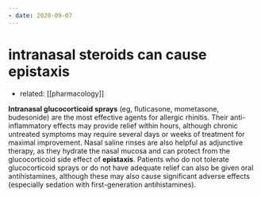 ```yaml
---
- date: 2020-09-07
---
```


# intranasal steroids can cause epistaxis

- related: [[pharmacology]]

**Intranasal glucocorticoid sprays** (eg, fluticasone, mometasone, budesonide) are the most effective agents for allergic rhinitis.  Their anti-inflammatory effects may provide relief within hours, although chronic untreated symptoms may require several days or weeks of treatment for maximal improvement.  Nasal saline rinses are also helpful as adjunctive therapy, as they hydrate the nasal mucosa and can protect from the glucocorticoid side effect of **epistaxis**.  Patients who do not tolerate glucocorticoid sprays or do not have adequate relief can also be given oral antihistamines, although these may also cause significant adverse effects (especially sedation with first-generation antihistamines).
